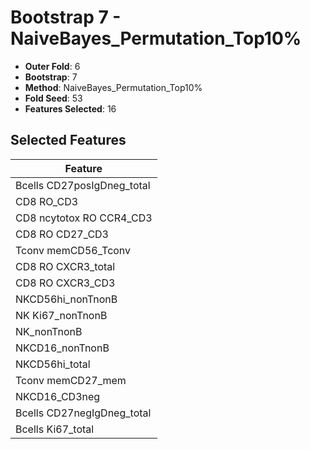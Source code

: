 # Bootstrap 7 - NaiveBayes_Permutation_Top10%

- **Outer Fold**: 6
- **Bootstrap**: 7
- **Method**: NaiveBayes_Permutation_Top10%
- **Fold Seed**: 53
- **Features Selected**: 16

## Selected Features

| Feature |
|---------|
| Bcells CD27posIgDneg_total |
| CD8 RO_CD3 |
| CD8 ncytotox RO CCR4_CD3 |
| CD8 RO CD27_CD3 |
| Tconv memCD56_Tconv |
| CD8 RO CXCR3_total |
| CD8 RO CXCR3_CD3 |
| NKCD56hi_nonTnonB |
| NK Ki67_nonTnonB |
| NK_nonTnonB |
| NKCD16_nonTnonB |
| NKCD56hi_total |
| Tconv memCD27_mem |
| NKCD16_CD3neg |
| Bcells CD27negIgDneg_total |
| Bcells Ki67_total |
